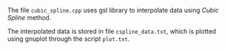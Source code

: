 The file `cubic_spline.cpp` uses gsl library to interpolate data using *Cubic Spline* method. 

The interpolated data is stored in file `cspline_data.txt`, which is plotted using gnuplot through the script `plot.txt`.

